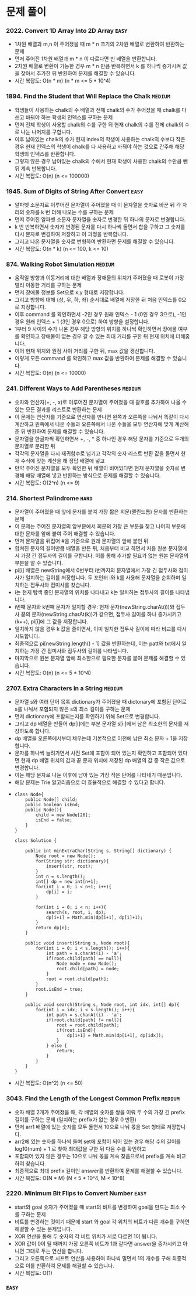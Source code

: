 # 문제 풀이

### 2022. Convert 1D Array Into 2D Array ```EASY```
- 1차원 배열과 m,n 이 주어졌을 때 m * n 크기의 2차원 배열로 변환하여 반환하는 문제
- 먼저 주어진 1차원 배열과 m * n 이 다르다면 빈 배열을 반환합니다.
- 2차원 배열로 변환이 가능한 경우 m * n 만큼 반복하면서 k 를 하나씩 증가시켜 값을 찾아서 추가한 뒤 반환하여 문제를 해결할 수 있습니다.
- 시간 복잡도: O(n * m) (n * m <= 5 * 10^4)

### 1894. Find the Student that Will Replace the Chalk ```MEDIUM```
- 학생들이 사용하는 chalk의 수 배열과 전체 chalk의 수가 주어졌을 때 chalk를 다 쓰고 바꿔야 하는 학생의 인덱스를 구하는 문제
- 먼저 전체 학생이 사용할 chalk의 수를 구한 뒤 현재 chalk의 수를 전체 chalk의 수로 나눈 나머지를 구합니다.
- 이후 남아있는 chalk의 수가 현재 index의 학생이 사용하는 chalk의 수보다 작은 경우 현재 인덱스의 학생이 chalk를 다 사용하고 바꿔야 하는 것으로 간주해 해당 학생의 인덱스를 반환합니다.
- 그렇지 않은 경우 남아있는 chalk의 수에서 현재 학생이 사용한 chalk의 수만큼 뺀 뒤 계속 반복합니다.
- 시간 복잡도: O(n) (n <= 100000)

### 1945. Sum of Digits of String After Convert ```EASY```
- 알파벳 소문자로 이루어진 문자열이 주어졌을 때 이 문자열을 숫자로 바꾼 뒤 각 자리의 숫자를 k 번 더해 나오는 수를 구하는 문제
- 먼저 주어진 알파벳 소문자 문자열을 숫자로 변경한 뒤 하나의 문자로 변경합니다.
- k 번 반복하면서 숫자가 변경된 문자를 다시 하나씩 돌면서 합을 구하고 그 숫자를 다시 문자로 변경하여 저장하고 이 과정을 반복합니다.
- 그리고 나온 문자열을 숫자로 변형하여 반환하면 문제를 해결할 수 있습니다.
- 시간 복잡도: O(n * k) (n <= 100, k <= 10)

### 874. Walking Robot Simulation ```MEDIUM```
- 움직일 방향과 이동거리에 대한 배열과 장애물의 위치가 주어졌을 때 로봇이 가장 멀리 이동한 거리를 구하는 문제
- 먼저 장애물 정보를 Set으로 x,y 형태로 저장합니다.
- 그리고 방향에 대해 {상, 우, 하, 좌} 순서대로 배열에 저장한 뒤 처음 인덱스를 0으로 지정합니다.
- 이후 command 를 확인하면서 -2인 경우 원래 인덱스 - 1 (0인 경우 3으로), -1인 경우 원래 인덱스 + 1 (3인 경우 0으로) 하여 방향을 설정합니다.
- 1부터 9 사이의 수가 나온 경우 해당 방향의 위치를 하나씩 확인하면서 장애물 여부를 확인하고 장애물이 없는 경우 갈 수 있는 최대 거리를 구한 뒤 현재 위치에 더해줍니다.
- 이어 현재 위치와 원점 사이 거리를 구한 뒤, max 값을 갱신합니다.
- 이렇게 모든 command 를 확인하고 max 값을 반환하여 문제를 해결할 수 있습니다.
- 시간 복잡도: O(n) (n <= 10000)

### 241. Different Ways to Add Parentheses ```MEDIUM```
- 숫자와 연산자(+, -, x)로 이루어진 문자열이 주어졌을 때 괄호를 추가하여 나올 수 있는 모든 결과를 리스트로 반환하는 문제
- 이 문제는 연산자를 기준으로 연산자를 만나면 왼쪽과 오른쪽을 나눠서 똑같이 다시 계산하고 왼쪽에서 나온 수들과 오른쪽에서 나온 수들을 모두 연산자에 맞게 계산해준 뒤 반환하여 문제를 해결할 수 있습니다.
- 문자열을 한글자씩 확인하면서 +, -, * 중 하나인 경우 해당 문자를 기준으로 두개의 문자열로 분리한 뒤 
- 각각의 문자열을 다시 재귀함수로 넘기고 각각의 숫자 리스트 반환 값을 돌면서 현재 수식에 맞는 계산을 해 정답 배열에 넣고
- 만약 주어진 문자열을 모두 확인한 뒤 배열이 비어있다면 현재 문자열을 숫자로 변경해 해당 배열에 넣고 반환하는 방식으로 문제를 해결할 수 있습니다.
- 시간 복잡도: O(2^n) (n <= 9)

### 214. Shortest Palindrome ```HARD```
- 문자열이 주어졌을 때 앞에 문자를 붙여 가장 짧은 회문(팰린드롬) 문자를 반환하는 문제
- 이 문제는 주어진 문자열의 앞부분에서 회문의 가장 큰 부분을 찾고 나머지 부분에 대한 문자를 앞에 붙여 주어 해결할 수 있습니다.
- 먼저 문자열을 뒤집어 #을 기준으로 원래 문자열의 앞에 붙인 뒤
- 합쳐진 문자의 길이만큼 배열을 만든 뒤, 처음부터 비교 하면서 처음 원본 문자열에서 가장 긴 접두사의 길이를 구합니다. 이를 통해 추가할 필요가 없는 원본 문자열의 부분을 알 수 있습니다.
- pi[i] 배열은 newString에서 0번부터 i번까지의 문자열에서 가장 긴 접두사와 접미사가 일치하는 길이를 저장합니다. 두 포인터 i와 k를 사용해 문자열을 순회하며 일치하는 접두사와 접미사를 찾습니다.
- i는 현재 탐색 중인 문자열의 위치를 나타내고 k는 일치하는 접두사의 길이를 나타냅니다.
- i번째 문자와 k번째 문자가 일치할 경우: 현재 문자(newString.charAt(i))와 접두사 끝의 문자(newString.charAt(k))가 같으면, 접두사 길이를 하나 증가시키고 (k++), pi[i]에 그 값을 저장합니다.
- 일치하지 않을 경우 k 값을 줄이면서, 이미 일치한 접두사 길이에 따라 비교를 다시 시도합니다.
- 최종적으로 pi[newString.length() - 1] 값을 반환하는데, 이는 patt와 txt에서 일치하는 가장 긴 접미사와 접두사의 길이를 나타냅니다.
- 마지막으로 원본 문자열 앞에 최소한으로 필요한 문자를 붙여 문제를 해결할 수 있습니다.
- 시간 복잡도: O(n) (n <= 5 * 10^4)

### 2707. Extra Characters in a String ```MEDIUM```
- 문자열 s와 여러 단어 목록 dictionary가 주어졌을 때 dictonary에 포함된 단어로 s를 나눠서 포함되지 않은 s의 최소 길이를 구하는 문제
- 먼저 dictionary에 포함되는지를 확인하기 위해 Set으로 변경합니다.
- 그리고 dp 배열을 만들어 dp[i]에는 부분 문자열 s[i:]에서 남은 최소한의 문자를 저장하도록 합니다.
- dp 배열을 오른쪽에서부터 채우는데 기본적으로 이전에 남은 최소 문자 + 1을 저장합니다.
- 문자를 하나씩 늘려가면서 사전 Set에 포함이 되어 있는지 확인하고 포함되어 있다면 현재 dp 배열 위치의 값과 끝 문자 위치에 저장된 dp 배열의 값 중 작은 값으로 변경합니다.
- 이는 해당 문자로 나눈 이후에 남아 있는 가장 작은 단어를 나타내기 때문입니다.
- 해당 문제는 Trie 알고리즘으로 더 효율적으로 해결할 수 있다고 합니다.
- ```
  class Node{
      public Node[] child;
      public boolean isEnd;
      public Node(){
          child = new Node[26];
          isEnd = false;
      }
  }

  class Solution {

      public int minExtraChar(String s, String[] dictionary) {
          Node root = new Node();
          for(String str: dictionary){
              insert(str, root);
          }
          int n = s.length();
          int[] dp = new int[n+1];
          for(int i = 0; i < n+1; i++){
              dp[i] = i;
          }
  
          for(int i = 0; i < n; i++){
              search(s, root, i, dp);
              dp[i+1] = Math.min(dp[i+1], dp[i]+1);
          }
          return dp[n];
      }

      public void insert(String s, Node root){
          for(int i = 0; i < s.length(); i++){
              int path = s.charAt(i) - 'a';
              if(root.child[path] == null){
                  Node node = new Node();
                  root.child[path] = node;
              }
              root = root.child[path];
          }
          root.isEnd = true;
      }

      public void search(String s, Node root, int idx, int[] dp){
          for(int i = idx; i < s.length(); i++){
              int path = s.charAt(i) - 'a';
              if(root.child[path] != null){
                  root = root.child[path];
                  if(root.isEnd){
                      dp[i+1] = Math.min(dp[i+1], dp[idx]);
                  }
              } else {
                  return;
              }
          }
      }
  }
  ```
- 시간 복잡도: O(n^2) (n <= 50)

### 3043. Find the Length of the Longest Common Prefix ```MEDIUM```
- 숫자 배열 2개가 주어졌을 때, 각 배열의 숫자를 쌍을 이뤄 두 수의 가장 긴 prefix 길이를 구하는 문제 (일치하는 prefix가 없는 경우 0 반환)
- 먼저 arr1 배열에 있는 숫자를 모두 돌면서 10으로 나눠 몫을 Set 형태로 저장합니다.
- arr2에 있는 숫자를 하나씩 돌며 set에 포함이 되어 있는 경우 해당 수의 길이를 log10(num) + 1 로 찾아 최대값을 구한 뒤 다음 수를 확인하고
- 포함되어 있지 않은 경우는 10으로 나눠 몫을 계속 찾음으로써 prefix를 계속 비교하여 찾습니다.
- 최종적으로 최대 prefix 길이인 answer를 반환하여 문제를 해결할 수 있습니다. 
- 시간 복잡도: O(N * M) (N < 5 * 10^4, M < 10^8)

### 2220. Minimum Bit Flips to Convert Number ```EASY```
- start와 goal 숫자가 주어졌을 때 start의 비트를 변경하여 goal을 만드는 최소 수를 구하는 문제
- 비트를 변경하는 것이기 때문에 start 와 goal 각 위치의 비트가 다른 개수를 구하면 해결할 수 있는 문제입니다.
- XOR 연산을 통해 두 숫자의 각 비트 위치가 서로 다르면 1이 됩니다.
- XOR 값이 0이 될 때까지 가장 오른쪽 비트가 1과 같다면 answer을 증가시키고 아니면 그대로 두는 연산을 합니다.
- 그리고 오른쪽으로 시프트 연산을 사용하여 하나씩 밀면서 1의 개수를 구해 최종적으로 이를 반환하여 문제를 해결할 수 있습니다.
- 시간 복잡도: O(1)

### ```EASY```




